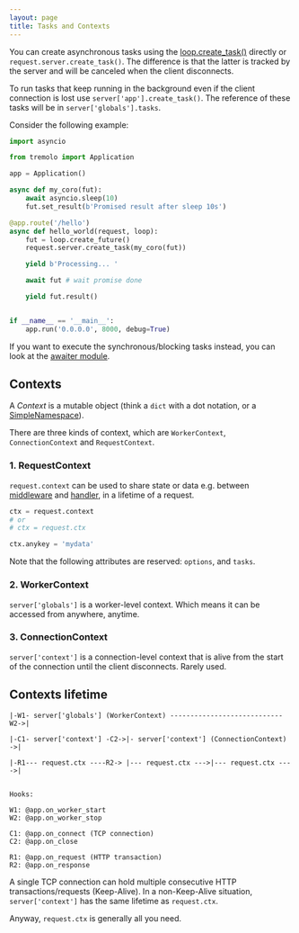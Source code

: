```yaml
---
layout: page
title: Tasks and Contexts
---
```


You can create asynchronous tasks using the [loop.create_task()](https://docs.python.org/3/library/asyncio-eventloop.html#asyncio.loop.create_task) directly or `request.server.create_task()`. The difference is that the latter is tracked by the server and will be canceled when the client disconnects.

To run tasks that keep running in the background even if the client connection is lost use `server['app'].create_task()`. The reference of these tasks will be in `server['globals'].tasks`.

Consider the following example:

```python
import asyncio

from tremolo import Application

app = Application()

async def my_coro(fut):
    await asyncio.sleep(10)
    fut.set_result(b'Promised result after sleep 10s')

@app.route('/hello')
async def hello_world(request, loop):
    fut = loop.create_future()
    request.server.create_task(my_coro(fut))

    yield b'Processing... '

    await fut # wait promise done

    yield fut.result()


if __name__ == '__main__':
    app.run('0.0.0.0', 8000, debug=True)
```

If you want to execute the synchronous/blocking tasks instead, you can look at the [awaiter module](https://pypi.org/project/awaiter/).

## Contexts
A *Context* is a mutable object (think a `dict` with a dot notation, or a [SimpleNamespace](https://docs.python.org/3/library/types.html#types.SimpleNamespace)).

There are three kinds of context, which are `WorkerContext`, `ConnectionContext` and `RequestContext`.

### 1. RequestContext
`request.context` can be used to share state or data e.g. between [middleware](middleware.html) and [handler](handlers.html), in a lifetime of a request.

```python
ctx = request.context
# or
# ctx = request.ctx

ctx.anykey = 'mydata'
```

Note that the following attributes are reserved:
`options`, and `tasks`.

### 2. WorkerContext
`server['globals']` is a worker-level context. Which means it can be accessed from anywhere, anytime.

### 3. ConnectionContext
`server['context']` is a connection-level context that is alive from the start of the connection until the client disconnects. Rarely used.

## Contexts lifetime
```
|-W1- server['globals'] (WorkerContext) ----------------------------W2->|

|-C1- server['context'] -C2->|- server['context'] (ConnectionContext) ->|

|-R1--- request.ctx ----R2-> |--- request.ctx --->|--- request.ctx ---->|


Hooks:

W1: @app.on_worker_start
W2: @app.on_worker_stop

C1: @app.on_connect (TCP connection)
C2: @app.on_close

R1: @app.on_request (HTTP transaction)
R2: @app.on_response
```

A single TCP connection can hold multiple consecutive HTTP transactions/requests (Keep-Alive).
In a non-Keep-Alive situation, `server['context']` has the same lifetime as `request.ctx`.

Anyway, `request.ctx` is generally all you need.
